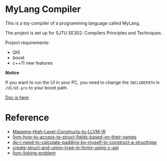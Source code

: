 MyLang Compiler
===

This is a toy compiler of a programming language called MyLang.

The project is set up for SJTU SE302: Compilers Principles and Techniques.

Project requirements:

* Qt5
* boost
* c++11 new features

***Notice***

If you want to run the UI in your PC, you need to change the `INCLUDEPATH` in `/UI/UI.pro` to your boost path.

[Doc is here](https://gaocegege.github.io/CompilerLab)

# Reference

* [Mapping-High-Level-Constructs-to-LLVM-IR](http://llvm.lyngvig.org/Articles/Mapping-High-Level-Constructs-to-LLVM-IR) 
* [llvm-how-to-access-to-struct-fields-based-on-their-names](http://stackoverflow.com/questions/17409216/llvm-how-to-access-to-struct-fields-based-on-their-names)
* [do-i-need-to-calculate-padding-by-myself-to-construct-a-structtype](http://stackoverflow.com/questions/13300717/do-i-need-to-calculate-padding-by-myself-to-construct-a-structtype)
* [create-struct-and-union-type-in-llvmir-using-c-api](http://stackoverflow.com/questions/16767544/create-struct-and-union-type-in-llvmir-using-c-api)
* [llvm-linking-problem](http://stackoverflow.com/questions/1419139/llvm-linking-problem)